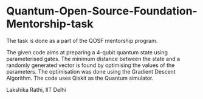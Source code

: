 # Quantum-Open-Source-Foundation-Mentorship-task

The task is done as a part of the QOSF mentorship program.

The given code aims at preparing a 4-qubit quantum state using parameterised gates. The minimum distance between the state and a randomly generated vector is found by optimising the values of the parameters. The optimisation was done using the Gradient Descent Algorithm.
The code uses Qiskit as the Quantum simulator.

Lakshika Rathi, IIT Delhi
